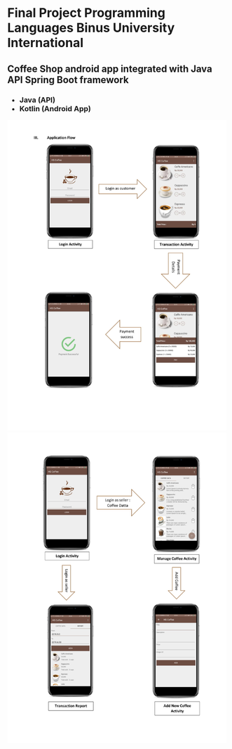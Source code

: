 # Final Project Programming Languages Binus University International

<h2> Coffee Shop android app integrated with Java API Spring Boot framework</h2>
<h3>
 <ul>
   <li>Java (API)</li>
   <li>Kotlin (Android App)</li>
 </ul>
</h3>

<img src="mockup/AppFlow.jpg" width="500">
<img src="mockup/AppFlow2.jpg" width="500">
